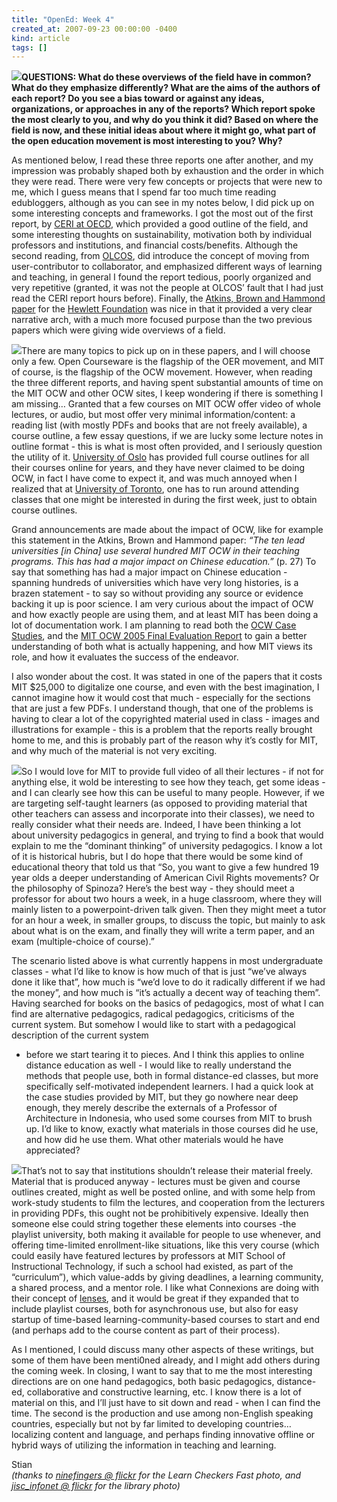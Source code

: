 ```yaml
---
title: "OpenEd: Week 4"
created_at: 2007-09-23 00:00:00 -0400
kind: article
tags: []
---
```


**![](http://lh5.google.com/shaklev/Re-GOWBMd2I/AAAAAAAAAj4/BQ43oXTDDEc/s288/P2220014.jpg)QUESTIONS:
What do these overviews of the field have in common? What do they
emphasize differently? What are the aims of the authors of each report?
Do you see a bias toward or against any ideas, organizations, or
approaches in any of the reports? Which report spoke the most clearly to
you, and why do you think it did? Based on where the field is now, and
these initial ideas about where it might go, what part of the open
education movement is most interesting to you? Why?**

As mentioned below, I read these three reports one after another, and my
impression was probably shaped both by exhaustion and the order in which
they were read. There were very few concepts or projects that were new
to me, which I guess means that I spend far too much time reading
edubloggers, although as you can see in my notes below, I did pick up on
some interesting concepts and frameworks. I got the most out of the
first report, by [CERI at
OECD](http://www.oecd.org/department/0,3355,en_2649_35845581_1_1_1_1_1,00.html),
which provided a good outline of the field, and some interesting
thoughts on sustainability, motivation both by individual professors and
institutions, and financial costs/benefits. Although the second reading,
from [OLCOS](http://www.olcos.org/), did introduce the concept of moving
from user-contributor to collaborator, and emphasized different ways of
learning and teaching, in general I found the report tedious, poorly
organized and very repetitive (granted, it was not the people at OLCOS’
fault that I had just read the CERI report hours before). Finally, the
[Atkins, Brown and Hammond
paper](http://www.oerderves.org/wp-content/uploads/2007/03/a-review-of-the-open-educational-resources-oer-movement_final.pdf)
for the [Hewlett Foundation](http://hewlett.org) was nice in that it
provided a very clear narrative arch, with a much more focused purpose
than the two previous papers which were giving wide overviews of a
field.

![](http://lh4.google.com/shaklev/RpET6y8Hu_I/AAAAAAAAA4U/xGlFsYXguhc/s288/%5BUNSET%5D)There
are many topics to pick up on in these papers, and I will choose only a
few. Open Courseware is the flagship of the OER movement, and MIT of
course, is the flagship of the OCW movement. However, when reading the
three different reports, and having spent substantial amounts of time on
the MIT OCW and other OCW sites, I keep wondering if there is something
I am missing… Granted that a few courses on MIT OCW offer video of whole
lectures, or audio, but most offer very minimal information/content: a
reading list (with mostly PDFs and books that are not freely available),
a course outline, a few essay questions, if we are lucky some lecture
notes in outline format - this is what is most often provided, and I
seriously question the utility of it. [University of
Oslo](http://www.uio.no) has provided full course outlines for all their
courses online for years, and they have never claimed to be doing OCW,
in fact I have come to expect it, and was much annoyed when I realized
that at [University of Toronto](http://www.utoronto.ca), one has to run
around attending classes that one might be interested in during the
first week, just to obtain course outlines.

Grand announcements are made about the impact of OCW, like for example
this statement in the Atkins, Brown and Hammond paper: *“The ten lead
universities [in China] use several hundred MIT OCW in their teaching
programs. This has had a major impact on Chinese education.”* (p. 27) To
say that something has had a major impact on Chinese education -
spanning hundreds of universities which have very long histories, is a
brazen statement - to say so without providing any source or evidence
backing it up is poor science. I am very curious about the impact of OCW
and how exactly people are using them, and at least MIT has been doing a
lot of documentation work. I am planning to read both the [OCW Case
Studies](http://ocw.mit.edu/ans7870/global/MITOCW_Case_Studies.pdf), and
the [MIT OCW 2005 Final Evaluation
Report](http://ocw.mit.edu/NR/rdonlyres/FA49E066-B838-4985-B548-F85C40B538B8/0/05_Prog_Eval_Report_Final.pdf)
to gain a better understanding of both what is actually happening, and
how MIT views its role, and how it evaluates the success of the
endeavor.

I also wonder about the cost. It was stated in one of the papers that it
costs MIT \$25,000 to digitalize one course, and even with the best
imagination, I cannot imagine how it would cost that much - especially
for the sections that are just a few PDFs. I understand though, that one
of the problems is having to clear a lot of the copyrighted material
used in class - images and illustrations for example - this is a problem
that the reports really brought home to me, and this is probably part of
the reason why it’s costly for MIT, and why much of the material is not
very exciting.

![](http://farm1.static.flickr.com/169/405736544_99a9f76d47_m.jpg)So I
would love for MIT to provide full video of all their lectures - if not
for anything else, it wold be interesting to see how they teach, get
some ideas - and I can clearly see how this can be useful to many
people. However, if we are targeting self-taught learners (as opposed to
providing material that other teachers can assess and incorporate into
their classes), we need to really consider what their needs are. Indeed,
I have been thinking a lot about university pedagogics in general, and
trying to find a book that would explain to me the “dominant thinking”
of university pedagogics. I know a lot of it is historical hubris, but I
do hope that there would be some kind of educational theory that told us
that “So, you want to give a few hundred 19 year olds a deeper
understanding of American Civil Rights movements? Or the philosophy of
Spinoza? Here’s the best way - they should meet a professor for about
two hours a week, in a huge classroom, where they will mainly listen to
a powerpoint-driven talk given. Then they might meet a tutor for an hour
a week, in smaller groups, to discuss the topic, but mainly to ask about
what is on the exam, and finally they will write a term paper, and an
exam (multiple-choice of course).”

The scenario listed above is what currently happens in most
undergraduate classes - what I’d like to know is how much of that is
just “we’ve always done it like that”, how much is “we’d love to do it
radically different if we had the money”, and how much is “it’s actually
a decent way of teaching them”. Having searched for books on the basics
of pedagogics, most of what I can find are alternative pedagogics,
radical pedagogics, criticisms of the current system. But somehow I
would like to start with a pedagogical description of the current system
- before we start tearing it to pieces. And I think this applies to
online distance education as well - I would like to really understand
the methods that people use, both in formal distance-ed classes, but
more specifically self-motivated independent learners. I had a quick
look at the case studies provided by MIT, but they go nowhere near deep
enough, they merely describe the externals of a Professor of
Architecture in Indonesia, who used some courses from MIT to brush up.
I’d like to know, exactly what materials in those courses did he use,
and how did he use them. What other materials would he have appreciated?

![](http://farm1.static.flickr.com/153/333371703_ad06523c00_m.jpg)That’s
not to say that institutions shouldn’t release their material freely.
Material that is produced anyway - lectures must be given and course
outlines created, might as well be posted online, and with some help
from work-study students to film the lectures, and cooperation from the
lecturers in providing PDFs, this ought not be prohibitively expensive.
Ideally then someone else could string together these elements into
courses -the playlist university, both making it available for people to
use whenever, and offering time-limited enrollment-like situations, like
this very course (which could easily have featured lectures by
professors at MIT School of Instructional Technology, if such a school
had existed, as part of the “curriculum”), which value-adds by giving
deadlines, a learning community, a shared process, and a mentor role. I
like what Connexions are doing with their concept of
[lenses](http://cnx.org/news/LensesIntroduced), and it would be great if
they expanded that to include playlist courses, both for asynchronous
use, but also for easy startup of time-based learning-community-based
courses to start and end (and perhaps add to the course content as part
of their process).

As I mentioned, I could discuss many other aspects of these writings,
but some of them have been menti0ned already, and I might add others
during the coming week. In closing, I want to say that to me the most
interesting directions are on one hand pedagogics, both basic
pedagogics, distance-ed, collaborative and constructive learning, etc. I
know there is a lot of material on this, and I’ll just have to sit down
and read - when I can find the time. The second is the production and
use among non-English speaking countries, especially but not by far
limited to developing countries… localizing content and language, and
perhaps finding innovative offline or hybrid ways of utilizing the
information in teaching and learning.

Stian\
 *(thanks to [ninefingers @
flickr](http://flickr.com/photos/ninefingers) for the Learn Checkers
Fast photo, and  [jisc\_infonet @
flickr](http://flickr.com/photos/jiscinfonet) for the library photo)*
